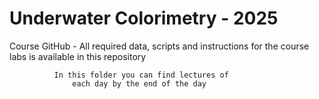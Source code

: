 # Underwater Colorimetry - 2025
  Course GitHub - All required data, scripts and instructions for the course labs is available in this repository

              In this folder you can find lectures of 
                  each day by the end of the day 
